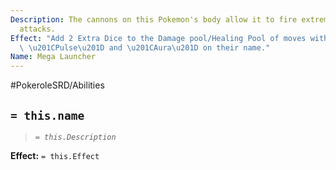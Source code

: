 ```yaml
---
Description: The cannons on this Pokemon's body allow it to fire extremely powerful
  attacks.
Effect: "Add 2 Extra Dice to the Damage pool/Healing Pool of moves with the keyword\
  \ \u201CPulse\u201D and \u201CAura\u201D on their name."
Name: Mega Launcher
---
```


#PokeroleSRD/Abilities

## `= this.name`

> *`= this.Description`*

**Effect:** `= this.Effect`
